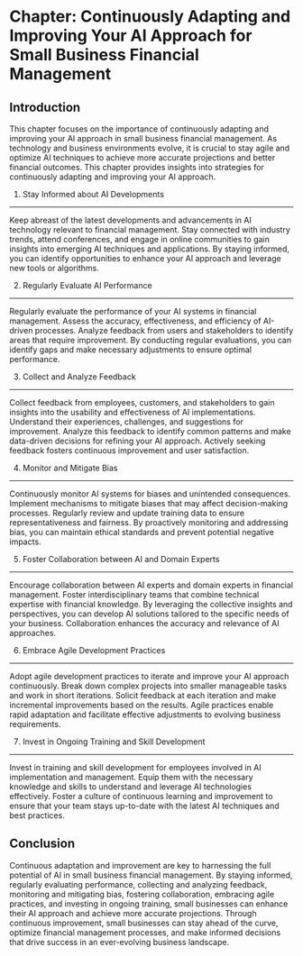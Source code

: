 Chapter: Continuously Adapting and Improving Your AI Approach for Small Business Financial Management
=====================================================================================================

Introduction
------------

This chapter focuses on the importance of continuously adapting and improving your AI approach in small business financial management. As technology and business environments evolve, it is crucial to stay agile and optimize AI techniques to achieve more accurate projections and better financial outcomes. This chapter provides insights into strategies for continuously adapting and improving your AI approach.

1. Stay Informed about AI Developments
--------------------------------------

Keep abreast of the latest developments and advancements in AI technology relevant to financial management. Stay connected with industry trends, attend conferences, and engage in online communities to gain insights into emerging AI techniques and applications. By staying informed, you can identify opportunities to enhance your AI approach and leverage new tools or algorithms.

2. Regularly Evaluate AI Performance
------------------------------------

Regularly evaluate the performance of your AI systems in financial management. Assess the accuracy, effectiveness, and efficiency of AI-driven processes. Analyze feedback from users and stakeholders to identify areas that require improvement. By conducting regular evaluations, you can identify gaps and make necessary adjustments to ensure optimal performance.

3. Collect and Analyze Feedback
-------------------------------

Collect feedback from employees, customers, and stakeholders to gain insights into the usability and effectiveness of AI implementations. Understand their experiences, challenges, and suggestions for improvement. Analyze this feedback to identify common patterns and make data-driven decisions for refining your AI approach. Actively seeking feedback fosters continuous improvement and user satisfaction.

4. Monitor and Mitigate Bias
----------------------------

Continuously monitor AI systems for biases and unintended consequences. Implement mechanisms to mitigate biases that may affect decision-making processes. Regularly review and update training data to ensure representativeness and fairness. By proactively monitoring and addressing bias, you can maintain ethical standards and prevent potential negative impacts.

5. Foster Collaboration between AI and Domain Experts
-----------------------------------------------------

Encourage collaboration between AI experts and domain experts in financial management. Foster interdisciplinary teams that combine technical expertise with financial knowledge. By leveraging the collective insights and perspectives, you can develop AI solutions tailored to the specific needs of your business. Collaboration enhances the accuracy and relevance of AI approaches.

6. Embrace Agile Development Practices
--------------------------------------

Adopt agile development practices to iterate and improve your AI approach continuously. Break down complex projects into smaller manageable tasks and work in short iterations. Solicit feedback at each iteration and make incremental improvements based on the results. Agile practices enable rapid adaptation and facilitate effective adjustments to evolving business requirements.

7. Invest in Ongoing Training and Skill Development
---------------------------------------------------

Invest in training and skill development for employees involved in AI implementation and management. Equip them with the necessary knowledge and skills to understand and leverage AI technologies effectively. Foster a culture of continuous learning and improvement to ensure that your team stays up-to-date with the latest AI techniques and best practices.

Conclusion
----------

Continuous adaptation and improvement are key to harnessing the full potential of AI in small business financial management. By staying informed, regularly evaluating performance, collecting and analyzing feedback, monitoring and mitigating bias, fostering collaboration, embracing agile practices, and investing in ongoing training, small businesses can enhance their AI approach and achieve more accurate projections. Through continuous improvement, small businesses can stay ahead of the curve, optimize financial management processes, and make informed decisions that drive success in an ever-evolving business landscape.
